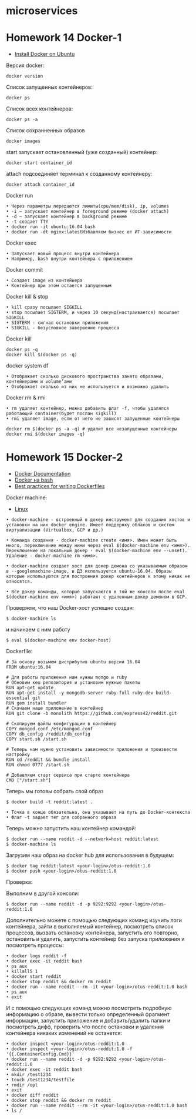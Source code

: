 # microservices
# Homework 14 Docker-1

- [Install Docker on Ubuntu](https://docs.docker.com/engine/install/ubuntu/)

Версия docker:
```
docker version
```
Список запущенных контейнеров:
```
docker ps
```
Список всех контейнеров:
```
docker ps -a
```
Список сохранненных образов
```
docker images
```

start запускает остановленный (уже созданный) контейнер:
```
docker start container_id
```
attach подсоединяет терминал к созданному контейнеру:
```
docker attach container_id
```

Docker run
```
• Через параметры передаются лимиты(cpu/mem/disk), ip, volumes
• -i – запускает контейнер в foreground режиме (docker attach)
• -d – запускает контейнер в background режиме
• -t создает TTY
• docker run -it ubuntu:16.04 bash
• docker run -dt nginx:latestИзбавляем бизнес от ИТ-зависимости
```

Docker exec
```
• Запускает новый процесс внутри контейнера
• Например, bash внутри контейнера с приложением
```
Docker commit
```
• Создает image из контейнера
• Контейнер при этом остается запущенным
```
Docker kill & stop
```
• kill сразу посылает SIGKILL
• stop посылает SIGTERM, и через 10 секунд(настраивается) посылает SIGKILL
• SIGTERM - сигнал остановки приложения
• SIGKILL - безусловное завершение процесса
```
Docker kill
```
docker ps -q
docker kill $(docker ps -q)
```

docker system df
```
• Отображает сколько дискового пространства занято образами, контейнерами и volume’ами
• Отображает сколько из них не используется и возможно удалить
```
Docker rm & rmi
```
• rm удаляет контейнер, можно добавить флаг -f, чтобы удалялся работающий container(будет послан sigkill)
• rmi удаляет image, если от него не зависят запущенные контейнеры
```
```
docker rm $(docker ps -a -q) # удалит все незапущенные контейнеры
docker rmi $(docker images -q)
```
# Homework 15 Docker-2

- [Docker Documentation](https://docs.docker.com/)
- [Docker на bash](https://github.com/p8952/bocker)
- [Best practices for writing Dockerfiles](https://docs.docker.com/develop/develop-images/dockerfile_best-practices/)

Docker machine:
- [Linux](https://docs.docker.com/machine/install-machine/)
```
• docker-machine - встроенный в докер инструмент для создания хостов и установки на них docker engine. Имеет поддержку облаков и систем виртуализации (Virtualbox, GCP и др.)

• Команда создания - docker-machine create <имя>. Имен может быть много, переключение между ними через eval $(docker-machine env <имя>). Переключение на локальный докер - eval $(docker-machine env --unset). Удаление - docker-machine rm <имя>.

• docker-machine создает хост для докер демона со указываемым образом в --googlemachine-image, в ДЗ используется ubuntu-16.04. Образы которые используются для построения докер контейнеров к этому никак не относятся.

• Все докер команды, которые запускаются в той же консоли после eval $(docker-machine env <имя>) работают с удаленным докер демоном в GCP.
```
Проверяем, что наш Docker-хост успешно создан:
```
$ docker-machine ls
```
и начинаем с ним работу
```
$ eval $(docker-machine env docker-host)
```

Dockerfile:
```
# За основу возьмем дистрибутив ubuntu версии 16.04
FROM ubuntu:16.04

# Для работы приложения нам нужны mongo и ruby
# Обновим кеш репозитория и установим нужные пакеты
RUN apt-get update
RUN apt-get install -y mongodb-server ruby-full ruby-dev build-essential git
RUN gem install bundler
# Скачаем наше приложение в контейнер
RUN git clone -b monolith https://github.com/express42/reddit.git

# Скопируем файлы конфигурации в контейнер
COPY mongod.conf /etc/mongod.conf
COPY db_config /reddit/db_config
COPY start.sh /start.sh

# Теперь нам нужно установить зависимости приложения и произвести настройку
RUN cd /reddit && bundle install
RUN chmod 0777 /start.sh

# Добавляем старт сервиса при старте контейнера
CMD ["/start.sh"]
```
Теперь мы готовы собрать свой образ
```
$ docker build -t reddit:latest .
```
```
• Точка в конце обязательна, она указывает на путь до Docker-контекста
• Флаг -t задает тег для собранного образа
```
Теперь можно запустить наш контейнер
командой:
```
$ docker run --name reddit -d --network=host reddit:latest
$ docker-machine ls
```
Загрузим наш образ на docker hub для использования в будущем:
```
$ docker tag reddit:latest <your-login>/otus-reddit:1.0
$ docker push <your-login>/otus-reddit:1.0
```
Проверка: 

Выполним в другой консоли:
```
$ docker run --name reddit -d -p 9292:9292 <your-login>/otus-reddit:1.0
```
Дополнительно можете с помощью следующих команд изучить логи контейнера, зайти в выполняемый контейнер, посмотреть список процессов, вызвать остановку контейнера, запустить его повторно, остановить и удалить, запустить контейнер без запуска приложения и посмотреть процессы:
```
• docker logs reddit -f
• docker exec -it reddit bash
• ps aux
• killall5 1
• docker start reddit
• docker stop reddit && docker rm reddit
• docker run --name reddit --rm -it <your-login>/otus-reddit:1.0 bash
• ps aux
• exit
```
И с помощью следующих команд можно посмотреть подробную информацию о образе, вывести только определенный фрагмент информации, запустить приложение и добавить/удалить папки и посмотреть дифф, проверить что после остановки и удаления контейнера никаких изменений не останется:
```
• docker inspect <your-login>/otus-reddit:1.0
• docker inspect <your-login>/otus-reddit:1.0 -f '{{.ContainerConfig.Cmd}}'
• docker run --name reddit -d -p 9292:9292 <your-login>/otus-reddit:1.0
• docker exec -it reddit bash
• mkdir /test1234
• touch /test1234/testfile
• rmdir /opt
• exit
• docker diff reddit
• docker stop reddit && docker rm reddit
• docker run --name reddit --rm -it <your-login>/otus-reddit:1.0 bash
• ls /
```





